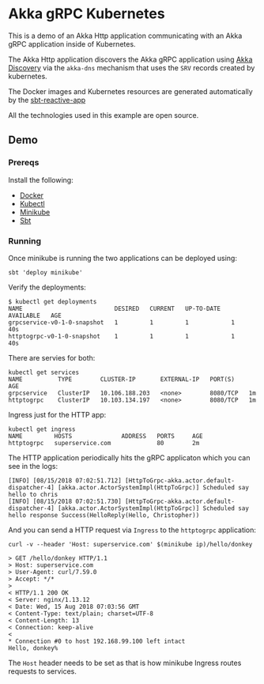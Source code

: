 # Akka gRPC Kubernetes

This is a demo of an Akka Http application communicating with an Akka gRPC application inside of Kubernetes.

The Akka Http application discovers the Akka gRPC application using [Akka Discovery](https://developer.lightbend.com/docs/akka-management/current/discovery.html)
via the `akka-dns` mechanism that uses the `SRV` records created by kubernetes.

The Docker images and Kubernetes resources are generated automatically by the [sbt-reactive-app](https://developer.lightbend.com/docs/lightbend-orchestration/current/)

All the technologies used in this example are open source.

## Demo 

### Prereqs

Install the following:

* [Docker](https://docs.docker.com/install/)
* [Kubectl](https://kubernetes.io/docs/tasks/tools/install-kubectl/)
* [Minikube](https://github.com/kubernetes/minikube)
* [Sbt](https://www.scala-sbt.org/)

### Running

Once minikube is running the two applications can be deployed using:

`sbt 'deploy minikube'`

Verify the deployments:

```
$ kubectl get deployments
NAME                          DESIRED   CURRENT   UP-TO-DATE   AVAILABLE   AGE
grpcservice-v0-1-0-snapshot   1         1         1            1           40s
httptogrpc-v0-1-0-snapshot    1         1         1            1           40s

```

There are servies for both:
```
kubectl get services                                                                                                                                                                                                                                                                                                                                          
NAME          TYPE        CLUSTER-IP       EXTERNAL-IP   PORT(S)    AGE
grpcservice   ClusterIP   10.106.188.203   <none>        8080/TCP   1m
httptogrpc    ClusterIP   10.103.134.197   <none>        8080/TCP   1m
```

Ingress just for the HTTP app:

```
kubectl get ingress
NAME         HOSTS              ADDRESS   PORTS     AGE
httptogrpc   superservice.com             80        2m

```

The HTTP application periodically hits the gRPC applicaton which you can see in the logs:

```
[INFO] [08/15/2018 07:02:51.712] [HttpToGrpc-akka.actor.default-dispatcher-4] [akka.actor.ActorSystemImpl(HttpToGrpc)] Scheduled say hello to chris
[INFO] [08/15/2018 07:02:51.730] [HttpToGrpc-akka.actor.default-dispatcher-4] [akka.actor.ActorSystemImpl(HttpToGrpc)] Scheduled say hello response Success(HelloReply(Hello, Christopher))
```

And you can send a HTTP request via `Ingress` to the `httptogrpc` application:

```
curl -v --header 'Host: superservice.com' $(minikube ip)/hello/donkey                                                                                                                                                                                                                                                                                         

> GET /hello/donkey HTTP/1.1
> Host: superservice.com
> User-Agent: curl/7.59.0
> Accept: */*
> 
< HTTP/1.1 200 OK
< Server: nginx/1.13.12
< Date: Wed, 15 Aug 2018 07:03:56 GMT
< Content-Type: text/plain; charset=UTF-8
< Content-Length: 13
< Connection: keep-alive
< 
* Connection #0 to host 192.168.99.100 left intact
Hello, donkey%
```

The `Host` header needs to be set as that is how minikube Ingress routes requests to services.

